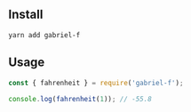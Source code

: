 ## Install

`yarn add gabriel-f`

## Usage

```javascript
const { fahrenheit } = require('gabriel-f');

console.log(fahrenheit(1)); // -55.8
```